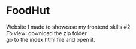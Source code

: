 # FoodHut
Website I made to showcase my frontend skills #2  
To view:
download the zip folder  
go to the index.html file and open it.
